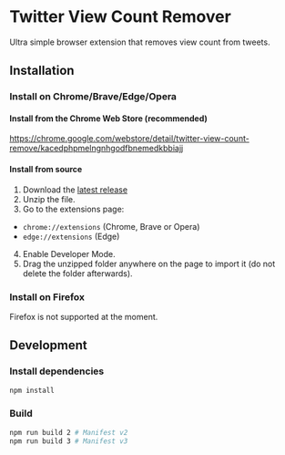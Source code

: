 # Twitter View Count Remover

Ultra simple browser extension that removes view count from tweets.

## Installation

### Install on Chrome/Brave/Edge/Opera

#### Install from the Chrome Web Store (recommended)

https://chrome.google.com/webstore/detail/twitter-view-count-remove/kacedphpmelngnhgodfbnemedkbbiajj

#### Install from source

1. Download the [latest release](https://github.com/jfdelarosa/twitter-view-count-remover/releases/download/v1.3.0/build-1.3.0-mv3.zip)
2. Unzip the file.
3. Go to the extensions page:

- `chrome://extensions` (Chrome, Brave or Opera)
- `edge://extensions` (Edge)

4. Enable Developer Mode.
5. Drag the unzipped folder anywhere on the page to import it (do not delete the folder afterwards).

### Install on Firefox

Firefox is not supported at the moment.

## Development

### Install dependencies

```bash
npm install
```

### Build

```bash
npm run build 2 # Manifest v2
npm run build 3 # Manifest v3
```
